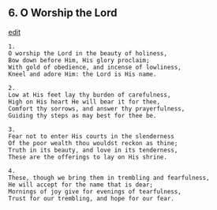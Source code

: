
## 6.  O Worship the Lord
[edit](https://docs.google.com/document/d/1ORfMgsASI2yXJTFW%2DB2TE2_jS_NCYGbf/edit?mode=html)




    1.
    O worship the Lord in the beauty of holiness,
    Bow down before Him, His glory proclaim;
    With gold of obedience, and incense of lowliness,
    Kneel and adore Him: the Lord is His name.

    2.
    Low at His feet lay thy burden of carefulness,
    High on His heart He will bear it for thee,
    Comfort thy sorrows, and answer thy prayerfulness,
    Guiding thy steps as may best for thee be.

    3.
    Fear not to enter His courts in the slenderness
    Of the poor wealth thou wouldst reckon as thine;
    Truth in its beauty, and love in its tenderness,
    These are the offerings to lay on His shrine.

    4.
    These, though we bring them in trembling and fearfulness,
    He will accept for the name that is dear;
    Mornings of joy give for evenings of tearfulness,
    Trust for our trembling, and hope for our fear.
